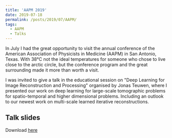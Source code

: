 ```yaml
---
title: 'AAPM 2019'
date: 2019-07-18
permalink: /posts/2019/07/AAPM/
tags:
  - AAPM
  - Talks
---
```

In July I had the great opportunity to visit the annual conference of the American Association of Physicists in Medicine (AAPM) in San Antonio, Texas. 
With 38°C not the ideal temperatures for someone who chose to live close to the arctic circle, but the conference program and the great surrounding made it more than worth a visit.

I was invited to give a talk in the educational session on "Deep Learning for Image Reconstruction and Processing" organised by Jonas Teuwen, 
where I presented our work on deep learning for large-scale tomographic problems for spatio-temporal and higher dimensional problems. Including an outlook to our newest work on 
multi-scale learned iterative reconstructions.


Talk slides
-----
<p>Download <a href=" {{ 'http://asHauptmann.github.io/files/T2019_AAPM.pdf'}} "><u>here</u></a></p>